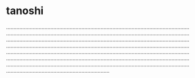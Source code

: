 # tanoshi
..........................................................................................................................................................................................................................................................................................................................................................................................................................................................................................................................................................................................................................................................................................................................................................................................................................................................................................................................................................................